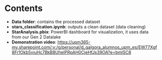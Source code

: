 # Contents

* **Data folder**: contains the processed dataset
* **stars_classification.ipynb**: outputs a clean dataset (data cleaning)
* **StarAnalysis.pbix**: PowerBI dashboard for visualization, it uses data from our Gen 2 Datalake
* **Demonstration video**: https://upm365-my.sharepoint.com/:v:/g/personal/d_galgora_alumnos_upm_es/EW77Xgf8Fr1Okb5viuHc7BkB8UheIPRpAH0CjeHfJs39OA?e=bmlSC8